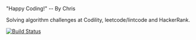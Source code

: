 "Happy Coding!" -- By Chris

Solving algorithm challenges at Codility, leetcode/lintcode and HackerRank.

[![Build Status](https://api.travis-ci.org/hellocomrade/happycoding.svg?branch=master)](https://travis-ci.org/hellocomrade/happycoding)
